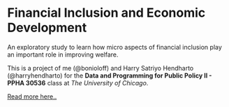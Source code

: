 # Financial Inclusion and Economic Development

An exploratory study to learn how micro aspects of financial inclusion play an important role in improving welfare.

This is a project of me (@bonioloff) and Harry Satriyo Hendharto (@harryhendharto) for the __Data and Programming for Public Policy II - PPHA 30536__ class at _The University of Chicago_.

[Read more here..](https://bonioloff.github.io/financial-inclusion-economic-development.html)
